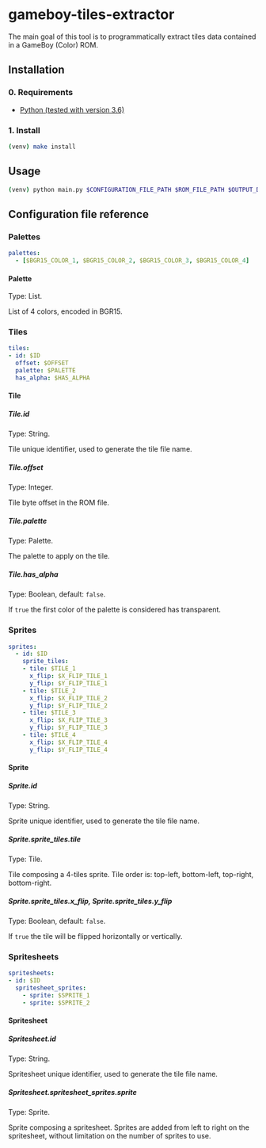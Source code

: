 # gameboy-tiles-extractor

The main goal of this tool is to programmatically extract tiles data contained in a GameBoy (Color) ROM.

## Installation

### 0. Requirements

* [Python (tested with version 3.6)](https://www.python.org)

### 1. Install

```bash
(venv) make install
```

## Usage

```bash
(venv) python main.py $CONFIGURATION_FILE_PATH $ROM_FILE_PATH $OUTPUT_DIRECTORY_PATH
```

## Configuration file reference

### Palettes

```yaml
palettes:
  - [$BGR15_COLOR_1, $BGR15_COLOR_2, $BGR15_COLOR_3, $BGR15_COLOR_4]
```

#### Palette

Type: List.

List of 4 colors, encoded in BGR15.

### Tiles

```yaml
tiles:
- id: $ID
  offset: $OFFSET
  palette: $PALETTE
  has_alpha: $HAS_ALPHA
```

#### Tile

##### Tile.id

Type: String.

Tile unique identifier, used to generate the tile file name.

##### Tile.offset

Type: Integer.

Tile byte offset in the ROM file.

##### Tile.palette

Type: Palette.

The palette to apply on the tile.

##### Tile.has_alpha

Type: Boolean, default: `false`.

If `true` the first color of the palette is considered has transparent.

### Sprites

```yaml
sprites:
  - id: $ID
    sprite_tiles:
    - tile: $TILE_1
      x_flip: $X_FLIP_TILE_1
      y_flip: $Y_FLIP_TILE_1
    - tile: $TILE_2
      x_flip: $X_FLIP_TILE_2
      y_flip: $Y_FLIP_TILE_2
    - tile: $TILE_3
      x_flip: $X_FLIP_TILE_3
      y_flip: $Y_FLIP_TILE_3
    - tile: $TILE_4
      x_flip: $X_FLIP_TILE_4
      y_flip: $Y_FLIP_TILE_4
```

#### Sprite

##### Sprite.id

Type: String.

Sprite unique identifier, used to generate the tile file name.

##### Sprite.sprite_tiles.tile

Type: Tile.

Tile composing a 4-tiles sprite.
Tile order is: top-left, bottom-left, top-right, bottom-right.

##### Sprite.sprite_tiles.x_flip, Sprite.sprite_tiles.y_flip

Type: Boolean, default: `false`.

If `true` the tile will be flipped horizontally or vertically.

### Spritesheets

```yaml
spritesheets:
- id: $ID
  spritesheet_sprites:
    - sprite: $SPRITE_1
    - sprite: $SPRITE_2
```

#### Spritesheet

##### Spritesheet.id

Type: String.

Spritesheet unique identifier, used to generate the tile file name.

##### Spritesheet.spritesheet_sprites.sprite

Type: Sprite.

Sprite composing a spritesheet.
Sprites are added from left to right on the spritesheet, without limitation on the number of sprites to use.
